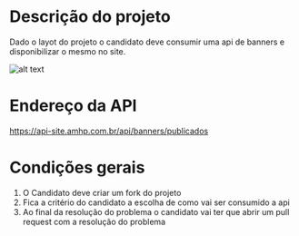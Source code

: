 # Descrição do projeto
Dado o layot do projeto o candidato deve consumir uma api de banners e disponibilizar o mesmo no site.

![alt text](https://github.com/thiagoborgesamhp/portal-colaborador/blob/main/images/trecho_banner.jpg?raw=true)

# Endereço da API
https://api-site.amhp.com.br/api/banners/publicados

# Condições gerais
1. O Candidato deve criar um fork do projeto
2. Fica a critério do candidato a escolha de como vai ser consumido a api
3. Ao final da resolução do problema o candidato vai ter que abrir um pull request com a resolução do problema